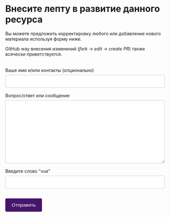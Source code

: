# Внесите лепту в развитие данного ресурса

<p>Вы можете предложить корректировку любого или добавление нового материала используя форму ниже.</p>
<p>GitHub way внесения изменений (<i>fork -> edit -> create PR</i>) также всячески приветствуется.</p>

<div class="form-container" action="action_page.php">
  <label for="fname">Ваше имя и/или контакты (опционально)</label>
  <input id="fname" v-model="form.name" type="text" name="firstname" placeholder="" />
  <label for="subject">Вопрос/ответ или сообщение</label>
  <textarea id="subject" v-model="form.message" name="subject" placeholder=""></textarea>
  <label for="check">Введите слово "vue"</label>
  <input id="check" v-model="form.check" type="text" name="check" placeholder="" />
  <input ref="submit" type="submit" value="Отправить" @click="submitForm" />
</div>

<script setup>
import { ref } from "vue";
// import Message from "vue-m-message";
// import SectionHeader from "../components/SectionHeader.vue";
// import { sendMessage } from "@/utils/messaging";
// import "vue-m-message/dist/style.css";

const submit = ref();
const form = ref({ name: "", email: "", message: "", check: "" });

async function submitForm() {
  submit.value.setAttribute("disabled", true);
  if (form.value.check === "vue") {    
    const text = `Сообщение с сайта Vue FAQ:\n\n
      Имя:${form.value.name}\n
      ${form.value.message}`;

    const response = await fetch(
      "https://api.telegram.org/bot5025156465:AAGb9Ke5_Xv8cJRRt9sjv_ZfLyHPkQ224rE/sendMessage",
      {
        method: "POST",
        headers: {
          "Content-Type": "application/json;charset=utf-8",
        },
        body: JSON.stringify({
          chat_id: "333530662",
          text,
        }),
      },
    );
    if (response) {
      form.value = { name: "", email: "", message: "", check: "" };
    }
  }
  else {
    alert("Неверное проверочное слово");
  }

  submit.value.removeAttribute("disabled");
}
</script>

<style>
.form-container {
  border-radius: 5px;
  padding: 20px 0;
}
input[type="text"],
textarea {
  width: 100%;
  padding: 12px;
  border: 1px solid #ccc;
  outline-color: #ccc;
  border-radius: 4px;
  box-sizing: border-box;
  margin-top: 6px;
  margin-bottom: 16px;
  resize: vertical;
  transition: 0.8s;
}

input[type="text"]:focus,
textarea:focus,
input[type="text"]:focus-visible,
textarea:focus-visible {
  outline-color: #6e478e;
}
textarea {
  height: 200px;
}

  /* Style the submit button with a specific background color etc */
input[type="submit"] {
  background-color: #45166b;
  color: white;
  font-size: 1.1em;
  padding: 12px 20px;
  margin-top: 1em;
  border: none;
  border-radius: 4px;
  cursor: pointer;
  transition: all 0.3s ease-in-out;
}

input[type="submit"]:hover {
  background-color: #6e478e;
}

input[type="submit"]&[disabled] {
  opacity: 0.5;
  cursor: unset;
}

input[type="submit"]&[disabled]:hover {
  background-color: #45166b;
}
</style>
